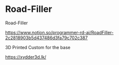 # Road-Filler
Road-Filler

https://www.notion.so/programmer-rd-ai/RoadFiller-2c2818903b5d437486d3fa79c702c387

3D Printed Custom for the base

https://xydder3d.lk/
